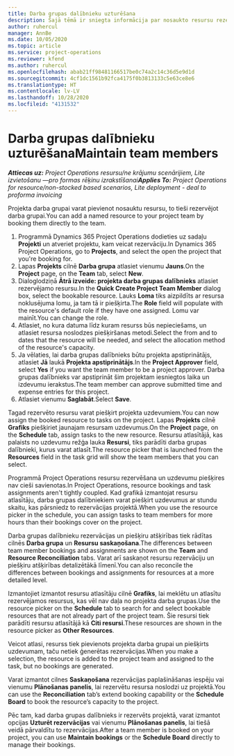```yaml
---
title: Darba grupas dalībnieku uzturēšana
description: Šajā tēmā ir sniegta informācija par nosaukto resursu rezervēšanu projekta darba grupām un to piešķiršanu uzdevumiem.
author: ruhercul
manager: AnnBe
ms.date: 10/05/2020
ms.topic: article
ms.service: project-operations
ms.reviewer: kfend
ms.author: ruhercul
ms.openlocfilehash: abab21ff98481166517be0c74a2c14c36d5e9d1d
ms.sourcegitcommit: 4cf1dc1561b92fca4175f0b3813133c5e63ce8e6
ms.translationtype: HT
ms.contentlocale: lv-LV
ms.lasthandoff: 10/28/2020
ms.locfileid: "4131532"
---
```

# <a name="maintain-team-members"></a><span data-ttu-id="efa9c-103">Darba grupas dalībnieku uzturēšana</span><span class="sxs-lookup"><span data-stu-id="efa9c-103">Maintain team members</span></span>

<span data-ttu-id="efa9c-104">_**Attiecas uz:** Project Operations resursu/ne krājumu scenārijiem, Lite izvietošanu —pro formas rēķinu izrakstīšanai_</span><span class="sxs-lookup"><span data-stu-id="efa9c-104">_**Applies To:** Project Operations for resource/non-stocked based scenarios, Lite deployment - deal to proforma invoicing_</span></span>

<span data-ttu-id="efa9c-105">Projekta darba grupai varat pievienot nosauktu resursu, to tieši rezervējot darba grupai.</span><span class="sxs-lookup"><span data-stu-id="efa9c-105">You can add a named resource to your project team by booking them directly to the team.</span></span>

1. <span data-ttu-id="efa9c-106">Programmā Dynamics 365 Project Operations dodieties uz sadaļu **Projekti** un atveriet projektu, kam veicat rezervāciju.</span><span class="sxs-lookup"><span data-stu-id="efa9c-106">In Dynamics 365 Project Operations, go to **Projects**, and select the open the project that you're booking for.</span></span>
2. <span data-ttu-id="efa9c-107">Lapas **Projekts** cilnē **Darba grupa** atlasiet vienumu **Jauns**.</span><span class="sxs-lookup"><span data-stu-id="efa9c-107">On the **Project** page, on the **Team** tab, select **New**.</span></span> 
3. <span data-ttu-id="efa9c-108">Dialoglodziņā **Ātrā izveide: projekta darba grupas dalībnieks** atlasiet rezervējamo resursu.</span><span class="sxs-lookup"><span data-stu-id="efa9c-108">In the **Quick Create Project Team Member** dialog box, select the bookable resource.</span></span> <span data-ttu-id="efa9c-109">Lauks **Loma** tiks aizpildīts ar resursa noklusējuma lomu, ja tam tā ir piešķirta.</span><span class="sxs-lookup"><span data-stu-id="efa9c-109">The **Role** field will populate with the resource's default role if they have one assigned.</span></span> <span data-ttu-id="efa9c-110">Lomu var mainīt.</span><span class="sxs-lookup"><span data-stu-id="efa9c-110">You can change the role.</span></span> 
4. <span data-ttu-id="efa9c-111">Atlasiet, no kura datuma līdz kuram resurss būs nepieciešams, un atlasiet resursa noslodzes piešķiršanas metodi.</span><span class="sxs-lookup"><span data-stu-id="efa9c-111">Select the from and to dates that the resource will be needed, and select the allocation method of the resource's capacity.</span></span> 
5. <span data-ttu-id="efa9c-112">Ja vēlaties, lai darba grupas dalībnieks būtu projekta apstiprinātājs, atlasiet **Jā** laukā **Projekta apstiprinātājs**.</span><span class="sxs-lookup"><span data-stu-id="efa9c-112">In the **Project Approver** field, select **Yes** if you want the team member to be a project approver.</span></span> <span data-ttu-id="efa9c-113">Darba grupas dalībnieks var apstiprināt šim projektam iesniegtos laika un izdevumu ierakstus.</span><span class="sxs-lookup"><span data-stu-id="efa9c-113">The team member can approve submitted time and expense entries for this project.</span></span> 
6. <span data-ttu-id="efa9c-114">Atlasiet vienumu **Saglabāt**.</span><span class="sxs-lookup"><span data-stu-id="efa9c-114">Select **Save**.</span></span>

<span data-ttu-id="efa9c-115">Tagad rezervēto resursu varat piešķirt projekta uzdevumiem.</span><span class="sxs-lookup"><span data-stu-id="efa9c-115">You can now assign the booked resource to tasks on the project.</span></span> <span data-ttu-id="efa9c-116">Lapas **Projekts** cilnē **Grafiks** piešķiriet jaunajam resursam uzdevumus.</span><span class="sxs-lookup"><span data-stu-id="efa9c-116">On the **Project** page, on the **Schedule** tab, assign tasks to the new resource.</span></span> <span data-ttu-id="efa9c-117">Resursu atlasītājā, kas palaists no uzdevumu režģa lauka **Resursi**, tiks parādīti darba grupas dalībnieki, kurus varat atlasīt.</span><span class="sxs-lookup"><span data-stu-id="efa9c-117">The resource picker that is launched from the **Resources** field in the task grid will show the team members that you can select.</span></span>


<span data-ttu-id="efa9c-118">Programmā Project Operations resursu rezervēšana un uzdevumu piešķires nav cieši savienotas.</span><span class="sxs-lookup"><span data-stu-id="efa9c-118">In Project Operations, resource bookings and task assignments aren't tightly coupled.</span></span> <span data-ttu-id="efa9c-119">Kad grafikā izmantojat resursu atlasītāju, darba grupas dalībniekiem varat piešķirt uzdevumus ar stundu skaitu, kas pārsniedz to rezervācijas projektā.</span><span class="sxs-lookup"><span data-stu-id="efa9c-119">When you use the resource picker in the schedule, you can assign tasks to team members for more hours than their bookings cover on the project.</span></span>

<span data-ttu-id="efa9c-120">Darba grupas dalībnieku rezervācijas un piešķiru atšķirības tiek rādītas cilnēs **Darba grupa** un **Resursu saskaņošana**.</span><span class="sxs-lookup"><span data-stu-id="efa9c-120">The differences between team member bookings and assignments are shown on the **Team** and **Resource Reconciliation** tabs.</span></span> <span data-ttu-id="efa9c-121">Varat arī saskaņot resursu rezervāciju un piešķiru atšķirības detalizētākā līmenī.</span><span class="sxs-lookup"><span data-stu-id="efa9c-121">You can also reconcile the differences between bookings and assignments for resources at a more detailed level.</span></span>

<span data-ttu-id="efa9c-122">Izmantojiet izmantot resursu atlasītāju cilnē **Grafiks**, lai meklētu un atlasītu rezervējamos resursus, kas vēl nav daļa no projekta darba grupas.</span><span class="sxs-lookup"><span data-stu-id="efa9c-122">Use the resource picker on the **Schedule** tab to search for and select bookable resources that are not already part of the project team.</span></span> <span data-ttu-id="efa9c-123">Šie resursi tiek parādīti resursu atlasītājā kā **Citi resursi**.</span><span class="sxs-lookup"><span data-stu-id="efa9c-123">These resources are shown in the resource picker as **Other Resources**.</span></span>

<span data-ttu-id="efa9c-124">Veicot atlasi, resurss tiek pievienots projekta darba grupai un piešķirts uzdevumam, taču netiek ģenerētas rezervācijas.</span><span class="sxs-lookup"><span data-stu-id="efa9c-124">When you make a selection, the resource is added to the project team and assigned to the task, but no bookings are generated.</span></span>

<span data-ttu-id="efa9c-125">Varat izmantot cilnes **Saskaņošana** rezervācijas paplašināšanas iespēju vai vienumu **Plānošanas panelis**, lai rezervētu resursa noslodzi uz projektā.</span><span class="sxs-lookup"><span data-stu-id="efa9c-125">You can use the **Reconciliation** tab’s extend booking capability or the **Schedule Board** to book the resource’s capacity to the project.</span></span>

<span data-ttu-id="efa9c-126">Pēc tam, kad darba grupas dalībnieks ir rezervēts projektā, varat izmantot opcijas **Uzturēt rezervācijas** vai vienumu **Plānošanas panelis**, lai tiešā veidā pārvaldītu to rezervācijas.</span><span class="sxs-lookup"><span data-stu-id="efa9c-126">After a team member is booked on your project, you can use **Maintain bookings** or the **Schedule Board** directly to manage their bookings.</span></span>
